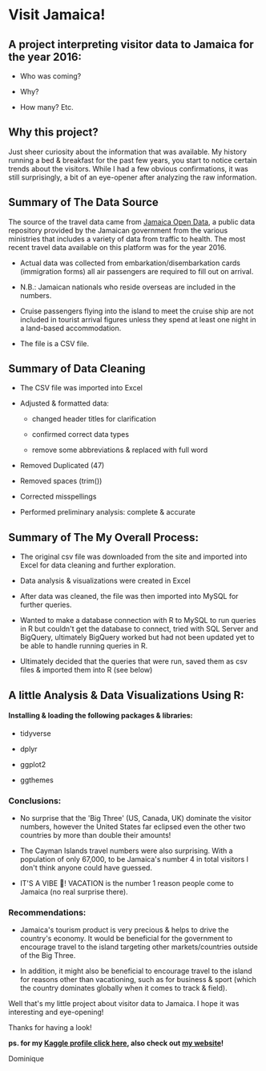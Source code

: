 # Visit Jamaica!
## A project interpreting visitor data to Jamaica for the year 2016:

-   Who was coming?

-   Why?

-   How many? Etc.

## Why this project?

Just sheer curiosity about the information that was available. My history running a bed & breakfast for the past few years, you start to notice certain trends about the visitors. While I had a few obvious confirmations, it was still surprisingly, a bit of an eye-opener after analyzing the raw information.

## Summary of The Data Source

The source of the travel data came from [Jamaica Open Data](https://data.gov.jm/), a public data repository provided by the Jamaican government from the various ministries that includes a variety of data from traffic to health. The most recent travel data available on this platform was for the year 2016.

-   Actual data was collected from embarkation/disembarkation cards (immigration forms) all air passengers are required to fill out on arrival.

-   N.B.: Jamaican nationals who reside overseas are included in the numbers.

-   Cruise passengers flying into the island to meet the cruise ship are not included in tourist arrival figures unless they spend at least one night in a land-based accommodation.

-   The file is a CSV file.

## Summary of Data Cleaning

-   The CSV file was imported into Excel

-   Adjusted & formatted data:

    -   changed header titles for clarification

    -   confirmed correct data types

    -   remove some abbreviations & replaced with full word

-   Removed Duplicated (47)

-   Removed spaces (trim())

-   Corrected misspellings

-   Performed preliminary analysis: complete & accurate


## Summary of The My Overall Process:
-   The original csv file was downloaded from the site and imported into Excel for data cleaning and further exploration. 

-   Data analysis & visualizations were created in Excel

-   After data was cleaned, the file was then imported into MySQL for further queries.

-   Wanted to make a database connection with R to MySQL to run queries in R but couldn't get the database to connect, tried with SQL Server and BigQuery, ultimately 
    BigQuery worked but had not been updated yet to be able to handle running queries in R. 
  
-   Ultimately decided that the queries that were run, saved them as csv files & imported them into R (see below)


## A little Analysis & Data Visualizations Using R:

#### Installing & loading the following packages & libraries:

-   tidyverse

-   dplyr

-   ggplot2

-   ggthemes
### Conclusions:

-   No surprise that the 'Big Three' (US, Canada, UK) dominate the visitor numbers, however the United States far eclipsed even the other two countries by more than double their amounts!

-   The Cayman Islands travel numbers were also surprising. With a population of only 67,000, to be Jamaica's number 4 in total visitors I don't think anyone could have guessed.

-   IT'S A VIBE 🥳! VACATION is the number 1 reason people come to Jamaica (no real surprise there).

### Recommendations:

-   Jamaica's tourism product is very precious & helps to drive the country's economy. It would be beneficial for the government to encourage travel to the island targeting other markets/countries outside of the Big Three.

-   In addition, it might also be beneficial to encourage travel to the island for reasons other than vacationing, such as for business & sport (which the country dominates globally when it comes to track & field).

Well that's my little project about visitor data to Jamaica. I hope it was interesting and eye-opening!

Thanks for having a look!

**ps. for my [Kaggle profile click here](https://www.kaggle.com/dominiquemcintosh/notebooks),  also check out [my website](https://junkunno.github.io/)!**

Dominique
